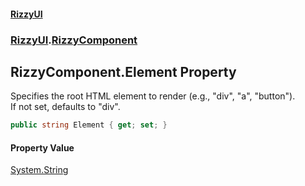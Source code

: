 #### [RizzyUI](index 'index')
### [RizzyUI](RizzyUI 'RizzyUI').[RizzyComponent](RizzyUI.RizzyComponent 'RizzyUI.RizzyComponent')

## RizzyComponent.Element Property

Specifies the root HTML element to render (e.g., "div", "a", "button").  
If not set, defaults to "div".

```csharp
public string Element { get; set; }
```

#### Property Value
[System.String](https://docs.microsoft.com/en-us/dotnet/api/System.String 'System.String')